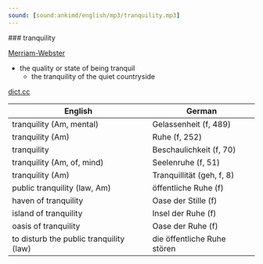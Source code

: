 ```yaml
---
sound: [sound:ankimd/english/mp3/tranquility.mp3]
---
```


\### tranquility

[Merriam-Webster](https://www.merriam-webster.com/dictionary/tranquility)

- the quality or state of being tranquil
    - the tranquility of the quiet countryside

[dict.cc](https://www.dict.cc/tranquility)

| English        | German       |
| -------------- | ------------ |
| tranquility (Am, mental) | Gelassenheit (f, 489) |
| tranquility (Am) | Ruhe (f, 252) |
| tranquility | Beschaulichkeit (f, 70) |
| tranquility (Am, of, mind) | Seelenruhe (f, 51) |
| tranquility (Am) | Tranquillität (geh, f, 8) |
| public tranquility (law, Am) | öffentliche Ruhe (f) |
| haven of tranquility | Oase der Stille (f) |
| island of tranquility | Insel der Ruhe (f) |
| oasis of tranquility | Oase der Ruhe (f) |
| to disturb the public tranquility (law) | die öffentliche Ruhe stören |
